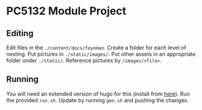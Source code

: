 # PC5132 Module Project

## Editing
Edit files in the `./content/docs/feynman`.
Create a folder for each level of nesting.
Put pictures in `./static/images/`.
Put other assets in an appropriate folder under `./static/`.
Reference pictures by `/images/<file>`.

## Running
You will need an extended version of hugo for this (install from [here](https://github.com/gohugoio/hugo/releases/)).
Run the provided `run.sh`.
Update by running `gen.sh` and pushing the changes.
